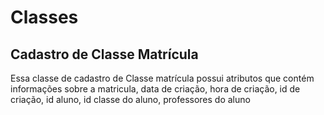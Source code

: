 # Classes
## Cadastro de Classe Matrícula
Essa classe de cadastro de Classe matrícula possui atributos que contém informações sobre a matricula, data de criação, hora de criação, id de criação, id aluno, id classe do aluno, professores do aluno